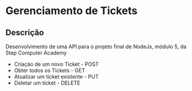 # Gerenciamento de Tickets

## Descrição
Desenvolvimento de uma API para o projeto final de NodeJs, módulo 5, da Step Computer Academy

* Criação de um novo Ticket         - POST
* Obter todos os Tickets            - GET
* Atualizar um ticket existente     - PUT
* Deletar um ticket                 - DELETE
